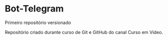 # Bot-Telegram
 Primeiro repositório versionado

Repositório criado durante curso de Git e GitHub do canal Curso em Video.